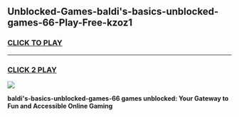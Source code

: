 
## Unblocked-Games-baldi's-basics-unblocked-games-66-Play-Free-kzoz1
<h3>
<a href="https://premium76.site?title=baldi's-basics-unblocked-games-66&ref=21A">CLICK TO PLAY</a></h3>
<hr>

<h3>
<a href="https://premium76.site?title=baldi's-basics-unblocked-games-66&ref=21A">CLICK 2 PLAY</a>
  
</h3>

<a href="https://premium76.site?title=baldi's-basics-unblocked-games-66&ref=21A"><img src="https://clearcache.store/games.png"></a>


**baldi's-basics-unblocked-games-66 games unblocked: Your Gateway to Fun and Accessible Online Gaming**
